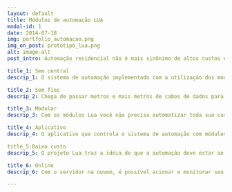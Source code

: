 ```yaml
---
layout: default
title: Módulos de automação LUA
modal-id: 1
date: 2014-07-18
img: portfolio_automacao.png
img_on_post: prototipo_lua.png
alt: image-alt
post_intro: Automação residencial não é mais sinônimo de altos custos e muita mão de obra para instalação. Com os módulos Lua você passa a ter controle total de sua iluminação através do seu smartphone possibilitando agendamentos de acionamento e configuração de cenários de maneira fácil e rápida. E não pára por aí, os módulos Lua também são capazes de controlar o acionamento de bombas de piscina, motores de cortinas, abertura de portões de garagem e muito mais.

title_1: Sem central
descrip_1: O sistema de automação implementado com a utilização dos módulos Lua é difuso, isto é, não necessita de uma central para funcionar.

title_2: Sem fios
descrip_2: Chega de passar metros e mais metros de cabos de dados para implementar sistemas de automação. Toda a comunicação dos módulos Lua é realizada de maneira sem fio.

title_3: Modular
descrip_3: Com os módulos Lua você não precisa automatizar toda sua casa de uma só vez. Se quiser começar automatizando apenas um ponto de iluminação e meses depois quiser automatizar toda sua sala, sua cozinha e seu quarto, não tem problema algum!

title_4: Aplicativo
descrip_4: O aplicativo que controla o sistema de automação com módulos Lua é de fácil utilização, personalizável de acordo com o que o usuário quiser e compatível com as plataformas Android e IOS. 

title_5:Baixo custo
descrip_5: O projeto Lua traz a idéia de que a automação deve estar ao alcance de todos. Com o barateamento dos módulos pretende-se atingir um maior público consumidor do que o atual mercado da automação residencial.

title_6: Online
descrip_6: Com o servidor na nuvem, é possível acionar e monitorar seu sistema de automação de qualquer lugar com acesso à internet.

---
```

